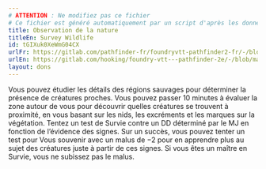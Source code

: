 ```yaml
---
# ATTENTION : Ne modifiez pas ce fichier
# Ce fichier est généré automatiquement par un script d'après les données du module Foundry VTT officiel et de sa traduction
title: Observation de la nature
titleEn: Survey Wildlife
id: tGIXuk0XeWmG04CX
urlFr: https://gitlab.com/pathfinder-fr/foundryvtt-pathfinder2-fr/-/blob/master/data/feats/tGIXuk0XeWmG04CX.htm
urlEn: https://gitlab.com/hooking/foundry-vtt---pathfinder-2e/-/blob/master/packs/data/feats.db/survey-wildlife.json
layout: dons
---
```

Vous pouvez étudier les détails des régions sauvages pour déterminer la présence de créatures proches. Vous pouvez passer 10 minutes à évaluer la zone autour de vous pour découvrir quelles créatures se trouvent à proximité, en vous basant sur les nids, les excréments et les marques sur la végétation. Tentez un test de Survie contre un DD déterminé par le MJ en fonction de l’évidence des signes. Sur un succès, vous pouvez tenter un test pour Vous souvenir avec un malus de −2 pour en apprendre plus au sujet des créatures juste à partir de ces signes. Si vous êtes un maître en Survie, vous ne subissez pas le malus.
